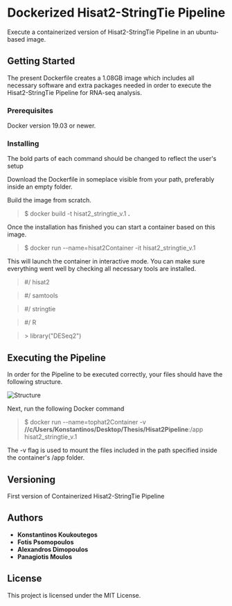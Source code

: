 # Dockerized Hisat2-StringTie Pipeline

Execute a containerized version of Hisat2-StringTie Pipeline in an ubuntu-based image. 

## Getting Started

The present Dockerfile creates a 1.08GB image which includes all necessary software and extra packages needed in order to execute the Hisat2-StringTie Pipeline for RNA-seq analysis. 

### Prerequisites

Docker version 19.03 or newer.

### Installing

The bold parts of each command should be changed to reflect the user's setup

Download the Dockerfile in someplace visible from your path, preferably inside an empty folder.

Build the image from scratch.


>$ docker build -t hisat2_stringtie_v.1 **.**


Once the installation has finished you can start a container based on this image.


>$ docker run --name=hisat2Container -it hisat2_stringtie_v.1


This will launch the container in interactive mode. You can make sure everything went well by checking all necessary tools are installed. 


> #/ hisat2

> #/ samtools

> #/ stringtie

> #/ R

> \> library("DESeq2")


## Executing the Pipeline

In order for the Pipeline to be executed correctly, your files should have the following structure.

![Structure](https://user-images.githubusercontent.com/56021536/68419821-a6ebf500-01a3-11ea-90b4-3b242ec9be11.png)

Next, run the following Docker command

>$ docker run --name=tophat2Container -v **//c/Users/Konstantinos/Desktop/Thesis/Hisat2Pipeline**:/app hisat2_stringtie_v.1

The -v flag is used to mount the files included in the path specified inside the container's /app folder.

## Versioning

First version of Containerized Hisat2-StringTie Pipeline

## Authors

* **Konstantinos Koukoutegos** 
* **Fotis Psomopoulos** 
* **Alexandros Dimopoulos** 
* **Panagiotis Moulos** 


## License

This project is licensed under the MIT License.



